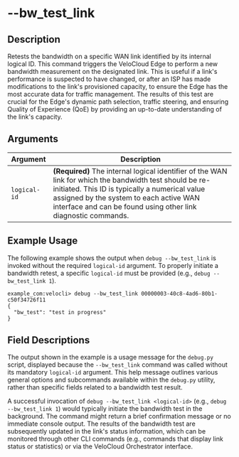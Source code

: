 #	--bw_test_link <logical-id>

##	Description
Retests the bandwidth on a specific WAN link identified by its internal logical ID. This command triggers the VeloCloud Edge to perform a new bandwidth measurement on the designated link. This is useful if a link's performance is suspected to have changed, or after an ISP has made modifications to the link's provisioned capacity, to ensure the Edge has the most accurate data for traffic management. The results of this test are crucial for the Edge's dynamic path selection, traffic steering, and ensuring Quality of Experience (QoE) by providing an up-to-date understanding of the link's capacity.

##  Arguments
| Argument   | Description                                                                 |
|------------|-----------------------------------------------------------------------------|
| `logical-id` | **(Required)** The internal logical identifier of the WAN link for which the bandwidth test should be re-initiated. This ID is typically a numerical value assigned by the system to each active WAN interface and can be found using other link diagnostic commands. |

##  Example Usage
The following example shows the output when `debug --bw_test_link` is invoked without the required `logical-id` argument. To properly initiate a bandwidth retest, a specific `logical-id` must be provided (e.g., `debug --bw_test_link 1`).

```
example_com:velocli> debug --bw_test_link 00000003-40c8-4ad6-80b1-c50f34726f11
{
  "bw_test": "test in progress"
}
```

##  Field Descriptions
The output shown in the example is a usage message for the `debug.py` script, displayed because the `--bw_test_link` command was called without its mandatory `logical-id` argument. This help message outlines various general options and subcommands available within the `debug.py` utility, rather than specific fields related to a bandwidth test result.

A successful invocation of `debug --bw_test_link <logical-id>` (e.g., `debug --bw_test_link 1`) would typically initiate the bandwidth test in the background. The command might return a brief confirmation message or no immediate console output. The results of the bandwidth test are subsequently updated in the link's status information, which can be monitored through other CLI commands (e.g., commands that display link status or statistics) or via the VeloCloud Orchestrator interface.
